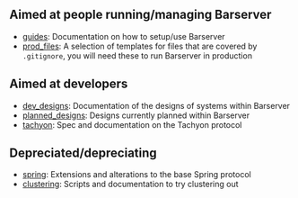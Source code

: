 ## Aimed at people running/managing Barserver
- [guides](guides): Documentation on how to setup/use Barserver
- [prod_files](prod_files): A selection of templates for files that are covered by `.gitignore`, you will need these to run Barserver in production

## Aimed at developers
- [dev_designs](dev_designs): Documentation of the designs of systems within Barserver
- [planned_designs](planned_designs): Designs currently planned within Barserver
- [tachyon](tachyon): Spec and documentation on the Tachyon protocol

## Depreciated/depreciating
- [spring](spring): Extensions and alterations to the base Spring protocol
- [clustering](clustering): Scripts and documentation to try clustering out
